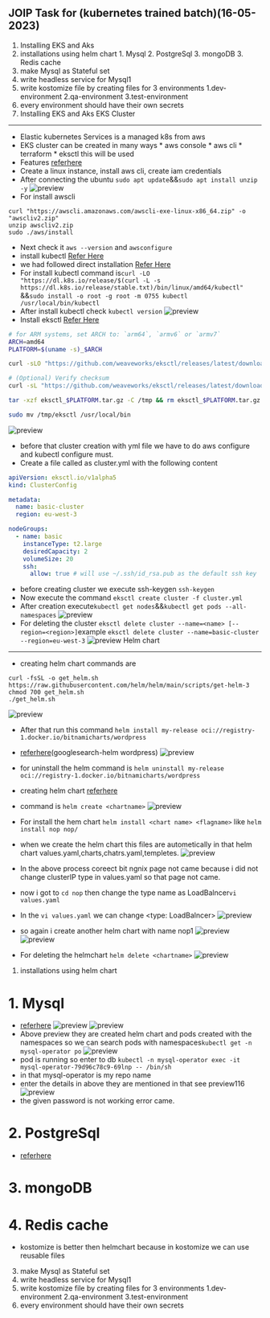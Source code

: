 JOIP Task for (kubernetes trained batch)(16-05-2023)
---------------------------------------------------
1. Installing EKS and Aks
2. installations using helm chart
        1. Mysql
        2. PostgreSql
        3. mongoDB
        3. Redis cache
3. make Mysql as Stateful set
4. write headless service for Mysql1
5. write kostomize file by creating files for 3 environments
        1.dev-environment
        2.qa-environment
        3.test-environment
6. every environment should have their own secrets
1. Installing EKS and Aks
EKS Cluster
-----------
* Elastic kubernetes Services is a managed k8s from aws
* EKS cluster can be created in many ways
       * aws console
       * aws cli
       * terraform
       * eksctl this will be used
* Features [referhere](https://aws.amazon.com/eks/features/)
* Create a linux instance, install aws cli, create iam credentials
* After connecting the ubuntu ``sudo apt update``&&``sudo apt install unzip -y``
![preview](./k8s_images/k8s101.png)
* For install awscli
```
curl "https://awscli.amazonaws.com/awscli-exe-linux-x86_64.zip" -o "awscliv2.zip"
unzip awscliv2.zip
sudo ./aws/install
```
* Next check it ``aws --version`` and ``awsconfigure``
* install kubectl [Refer Here](https://kubernetes.io/docs/tasks/tools/install-kubectl-linux/#install-using-other-package-management)
* we had followed direct installation [Refer Here](https://kubernetes.io/docs/tasks/tools/install-kubectl-linux/#install-kubectl-binary-with-curl-on-linux)
* For install kubectl command is``curl -LO "https://dl.k8s.io/release/$(curl -L -s https://dl.k8s.io/release/stable.txt)/bin/linux/amd64/kubectl" ``&&``sudo install -o root -g root -m 0755 kubectl /usr/local/bin/kubectl``
* After install kubectl check ``kubectl version``
![preview](./k8s_images/k8s102.png)
* Install eksctl [Refer Here](https://eksctl.io/introduction/#for-unix)
```bash
# for ARM systems, set ARCH to: `arm64`, `armv6` or `armv7`
ARCH=amd64
PLATFORM=$(uname -s)_$ARCH

curl -sLO "https://github.com/weaveworks/eksctl/releases/latest/download/eksctl_$PLATFORM.tar.gz"

# (Optional) Verify checksum
curl -sL "https://github.com/weaveworks/eksctl/releases/latest/download/eksctl_checksums.txt" | grep $PLATFORM | sha256sum --check

tar -xzf eksctl_$PLATFORM.tar.gz -C /tmp && rm eksctl_$PLATFORM.tar.gz

sudo mv /tmp/eksctl /usr/local/bin
```
![preview](./k8s_images/k8s103.png)
* before that cluster creation with yml file we have to do aws configure and kubectl configure must.
* Create a file called as cluster.yml with the following content
```yml
apiVersion: eksctl.io/v1alpha5
kind: ClusterConfig

metadata:
  name: basic-cluster
  region: eu-west-3

nodeGroups:
  - name: basic
    instanceType: t2.large
    desiredCapacity: 2
    volumeSize: 20
    ssh:
      allow: true # will use ~/.ssh/id_rsa.pub as the default ssh key
```
* before creating cluster we execute ssh-keygen ``ssh-keygen``
* Now execute the command ``eksctl create cluster -f cluster.yml``
* After creation execute``kubectl get nodes``&&``kubectl get pods --all-namespaces``
![preview](./k8s_images/k8s104.png)
* For deleting the cluster ``eksctl delete cluster --name=<name> [--region=<region>]``example ``eksctl delete cluster --name=basic-cluster --region=eu-west-3``
![preview](./k8s_images/k8s117.png)
Helm chart
----------
* creating helm chart commands are
```
curl -fsSL -o get_helm.sh https://raw.githubusercontent.com/helm/helm/main/scripts/get-helm-3
chmod 700 get_helm.sh
./get_helm.sh
```
![preview](./k8s_images/k8s105.png)
* After that run this command ``helm install my-release oci://registry-1.docker.io/bitnamicharts/wordpress``
* [referhere](https://bitnami.com/stack/wordpress/helm)(googlesearch-helm wordpress)
![preview](./k8s_images/k8s106.png)

* for uninstall the helm command is ``helm uninstall my-release oci://registry-1.docker.io/bitnamicharts/wordpress``
* creating helm chart [referhere](https://phoenixnap.com/kb/create-helm-chart)
* command is ``helm create <chartname>``
![preview](./k8s_images/k8s107.png)
* For install the hem chart ``helm install <chart name> <flagname>`` like ``helm install nop nop/``
* when we create the helm chart this files are autometically in that helm chart 
values.yaml,charts,chatrs.yaml,templetes.
![preview](./k8s_images/k8s108.png)
* In the above process coreect bit ngnix page not came because i did not change clusterIP type in values.yaml so that page not came. 
* now i got to ``cd nop`` then change the type name as LoadBalncer``vi values.yaml``
* In the ``vi values.yaml`` we can change <type: LoadBalncer>
![preview](./k8s_images/k8s109.png)
* so again i create another helm chart with name nop1
![preview](./k8s_images/k8s110.png)
![preview](./k8s_images/k8s111.png)
* For deleting the helmchart ``helm delete <chartname>``
![preview](./k8s_images/k8s112.png)
1. installations using helm chart
# 1. Mysql
* [referhere](https://dev.mysql.com/doc/mysql-operator/en/mysql-operator-installation-helm.html)
![preview](./k8s_images/k8s113.png)
![preview](./k8s_images/k8s114.png)
* Above preview they are created helm chart and pods created with the namespaces so we can search pods with namespaces``kubectl get -n mysql-operator po``
![preview](./k8s_images/k8s115.png)
* pod is running so enter to db ``kubectl -n mysql-operator exec -it mysql-operator-79d96c78c9-69lnp -- /bin/sh``
* in that mysql-operator is my repo name
* enter the details in above they are mentioned in that see preview116 
  ![preview](./k8s_images/k8s116.png)
* the given password is not working error came.  
# 2. PostgreSql
* [referhere](https://phoenixnap.com/kb/postgresql-kubernetes)
# 3. mongoDB
# 4. Redis cache

* kostomize is better then helmchart because in kostomize we can use reusable files



3. make Mysql as Stateful set
4. write headless service for Mysql1
5. write kostomize file by creating files for 3 environments
        1.dev-environment
        2.qa-environment
        3.test-environment
6. every environment should have their own secrets